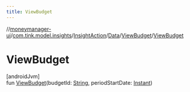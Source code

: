 ```yaml
---
title: ViewBudget
---
```

//[moneymanager-ui](../../../../../index.html)/[com.tink.model.insights](../../../index.html)/[InsightAction](../../index.html)/[Data](../index.html)/[ViewBudget](index.html)/[ViewBudget](-view-budget.html)



# ViewBudget



[androidJvm]\
fun [ViewBudget](-view-budget.html)(budgetId: [String](https://kotlinlang.org/api/latest/jvm/stdlib/kotlin/-string/index.html), periodStartDate: [Instant](https://developer.android.com/reference/kotlin/java/time/Instant.html))




